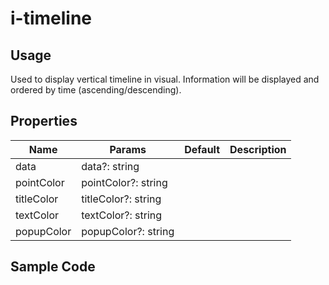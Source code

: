 # i-timeline

## Usage

Used to display vertical timeline in visual. Information will be displayed and ordered by time (ascending/descending).

## Properties

| Name       | Params              | Default | Description |
| ---------- | ------------------- | ------- | ----------- |
| data       | data?: string       |         |             |
| pointColor | pointColor?: string |         |             |
| titleColor | titleColor?: string |         |             |
| textColor  | textColor?: string  |         |             |
| popupColor | popupColor?: string |         |             |

## Sample Code



